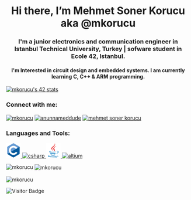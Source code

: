 <h1 align="center">Hi there, I’m Mehmet Soner Korucu aka @mkorucu</h1>
<h3 align="center">I'm a junior electronics and communication engineer in Istanbul Technical University, Turkey | sofware student in Ecole 42, Istanbul.</h3>
<h4 align="center">I'm Interested in circuit design and embedded systems. I am currently learning C, C++ & ARM programming.</h4>


[![mkorucu's 42 stats](https://badge42.vercel.app/api/v2/clei87tbh00060fle084fd3nf/stats?cursusId=21&coalitionId=227)](https://github.com/JaeSeoKim/badge42)

<h3 align="left">Connect with me:</h3>
<p align="left">
<a href="http://mehmetsonerkorucu.com" target="blank"><img align="center" src="https://static.wixstatic.com/media/f14254_5083ef63dd524f19890d00f265f2181e~mv2.png/v1/crop/x_0,y_273,w_960,h_267/fill/w_288,h_80,al_c,q_85,usm_0.66_1.00_0.01,enc_auto/logo.svg" alt="mkorucu" height="30" width="40" /></a>
<a href="https://www.instagram.com/anunnameddude/" target="blank"><img align="center" src="https://raw.githubusercontent.com/rahuldkjain/github-profile-readme-generator/master/src/images/icons/Social/instagram.svg" alt="anunnameddude" height="30" width="40" /></a>
<a href="https://www.linkedin.com/in/mehmet-soner-korucu-9064a3150" target="blank"><img align="center" src="https://raw.githubusercontent.com/rahuldkjain/github-profile-readme-generator/master/src/images/icons/Social/linked-in-alt.svg" alt="mehmet soner korucu" height="30" width="40" /></a>
</p>

<h3 align="left">Languages and Tools:</h3>
<p align="left"> <a href="https://www.cprogramming.com/" target="_blank" rel="noreferrer"> <img src="https://raw.githubusercontent.com/devicons/devicon/master/icons/c/c-original.svg" alt="c" width="40" height="40"/> </a> <a href="https://cplusplus.com" target="_blank" rel="noreferrer"> <img src="https://raw.githubusercontent.com/isocpp/logos/64ef037049f87ac74875dbe72695e59118b52186/cpp_logo.svg" alt="csharp" width="40" height="40"/> </a> <a href="https://www.java.com" target="_blank" rel="noreferrer"> <img src="https://raw.githubusercontent.com/devicons/devicon/master/icons/java/java-original.svg" alt="java" width="40" height="40"/> </a> <a href="https://www.altium.com" target="_blank" rel="noreferrer"> <img src="hhttps://raw.githubusercontent.com/github/explore/7af95003139e68a3a54e382bb4f23a72836ef348/topics/altium-designer/altium-designer.png" alt="altium" width="40" height="40"/> </a> </p>

<p><img align="left" src="https://github-readme-stats.vercel.app/api/top-langs?username=mkorucu&show_icons=true&locale=en&layout=compact" alt="mkorucu" /></p>

<p>&nbsp;<img align="center" src="https://github-readme-stats.vercel.app/api?username=mkorucu&show_icons=true&locale=en" alt="mkorucu" /></p>

<p><img align="center" src="https://github-readme-streak-stats.herokuapp.com/?user=mkorucu&" alt="mkorucu" /></p>

![Visitor Badge](https://visitor-badge.laobi.icu/badge?page_id=mkorucu.mkorucu)
